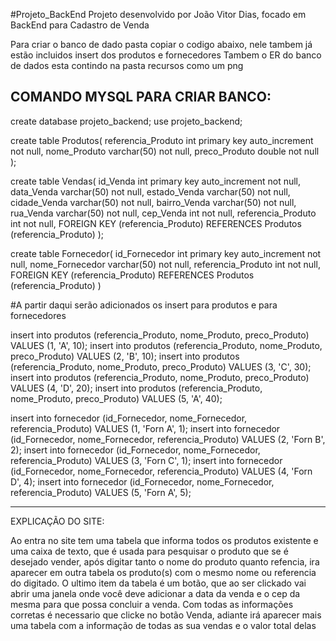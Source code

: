 #Projeto_BackEnd
Projeto desenvolvido por João Vitor Dias, focado em BackEnd para Cadastro de Venda

Para criar o banco de dado pasta copiar o codigo abaixo, nele tambem já estão incluidos insert dos produtos e fornecedores
Tambem o ER do banco de dados esta contindo na pasta recursos como um png

COMANDO MYSQL PARA CRIAR BANCO:
----------------------------------------------------------------------------
create database projeto_backend;
use projeto_backend;

create table Produtos(
referencia_Produto int primary key auto_increment not null,
nome_Produto varchar(50) not null,
preco_Produto double not null
);

create table Vendas(
id_Venda int primary key auto_increment not null,
data_Venda varchar(50) not null,
estado_Venda varchar(50) not null,
cidade_Venda varchar(50) not null,
bairro_Venda varchar(50) not null,
rua_Venda varchar(50) not null,
cep_Venda int not null,
referencia_Produto int not null,
FOREIGN KEY (referencia_Produto) REFERENCES Produtos (referencia_Produto)
);

create table Fornecedor(
id_Fornecedor int primary key auto_increment not null,
nome_Fornecedor varchar(50) not null,
referencia_Produto int not null,
FOREIGN KEY (referencia_Produto) REFERENCES Produtos (referencia_Produto)
)

#A partir daqui serão adicionados os insert para produtos e para fornecedores

insert into  produtos (referencia_Produto, nome_Produto, preco_Produto) VALUES (1, 'A', 10);
insert into  produtos (referencia_Produto, nome_Produto, preco_Produto) VALUES (2, 'B', 10);
insert into  produtos (referencia_Produto, nome_Produto, preco_Produto) VALUES (3, 'C', 30);
insert into  produtos (referencia_Produto, nome_Produto, preco_Produto) VALUES (4, 'D', 20);
insert into  produtos (referencia_Produto, nome_Produto, preco_Produto) VALUES (5, 'A', 40);

insert into  fornecedor (id_Fornecedor, nome_Fornecedor, referencia_Produto) VALUES (1, 'Forn A', 1);
insert into  fornecedor (id_Fornecedor, nome_Fornecedor, referencia_Produto) VALUES (2, 'Forn B', 2);
insert into  fornecedor (id_Fornecedor, nome_Fornecedor, referencia_Produto) VALUES (3, 'Forn C', 1);
insert into  fornecedor (id_Fornecedor, nome_Fornecedor, referencia_Produto) VALUES (4, 'Forn D', 4);
insert into  fornecedor (id_Fornecedor, nome_Fornecedor, referencia_Produto) VALUES (5, 'Forn A', 5);

----------------------------------------------------------------------------

EXPLICAÇÃO DO SITE:

Ao entra no site tem uma tabela que informa todos os produtos existente e uma caixa de texto, que é usada para pesquisar o produto que se é desejado vender,
após digitar tanto o nome do produto quanto refencia, ira aparecer em outra tabela os produto(s) com o mesmo nome ou referencia do digitado. O ultimo item da tabela é um botão, que ao ser clickado vai abrir uma janela onde você deve adicionar a data da venda e o cep da mesma para que possa concluir a venda. Com todas as informações corretas é necessario que clicke no botão Venda, adiante irá aparecer mais uma tabela com a informação de todas as sua vendas e o valor total delas
